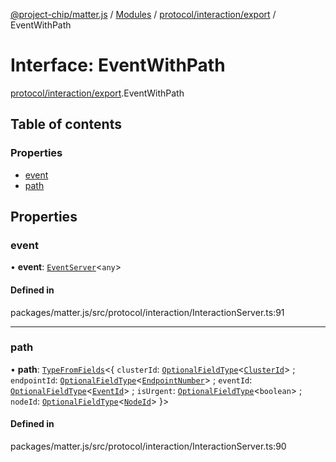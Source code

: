 [@project-chip/matter.js](../README.md) / [Modules](../modules.md) / [protocol/interaction/export](../modules/protocol_interaction_export.md) / EventWithPath

# Interface: EventWithPath

[protocol/interaction/export](../modules/protocol_interaction_export.md).EventWithPath

## Table of contents

### Properties

- [event](protocol_interaction_export.EventWithPath.md#event)
- [path](protocol_interaction_export.EventWithPath.md#path)

## Properties

### event

• **event**: [`EventServer`](../classes/cluster_export.EventServer.md)<`any`\>

#### Defined in

packages/matter.js/src/protocol/interaction/InteractionServer.ts:91

___

### path

• **path**: [`TypeFromFields`](../modules/tlv_export.md#typefromfields)<{ `clusterId`: [`OptionalFieldType`](tlv_export.OptionalFieldType.md)<[`ClusterId`](../modules/datatype_export.md#clusterid)\> ; `endpointId`: [`OptionalFieldType`](tlv_export.OptionalFieldType.md)<[`EndpointNumber`](../modules/datatype_export.md#endpointnumber)\> ; `eventId`: [`OptionalFieldType`](tlv_export.OptionalFieldType.md)<[`EventId`](../modules/datatype_export.md#eventid)\> ; `isUrgent`: [`OptionalFieldType`](tlv_export.OptionalFieldType.md)<`boolean`\> ; `nodeId`: [`OptionalFieldType`](tlv_export.OptionalFieldType.md)<[`NodeId`](../modules/datatype_export.md#nodeid)\>  }\>

#### Defined in

packages/matter.js/src/protocol/interaction/InteractionServer.ts:90
